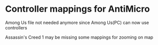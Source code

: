# Controller mappings for AntiMicro

Among Us file not needed anymore since Among Us(PC) can now use controllers

Assassin's Creed 1 may be missing some mappings for zooming on map